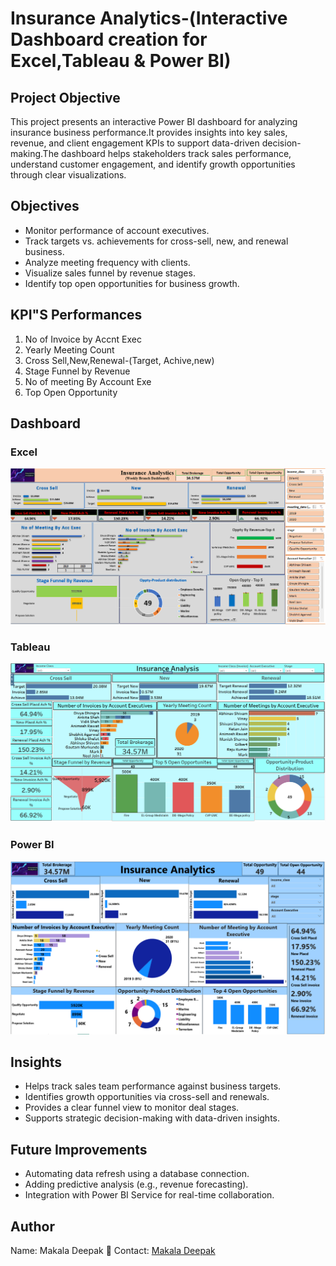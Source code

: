 # Insurance Analytics-(Interactive Dashboard creation for Excel,Tableau & Power BI)
## Project Objective
This project presents an interactive Power BI dashboard for analyzing insurance business performance.It provides insights into key sales, revenue, and client engagement KPIs to support data-driven decision-making.The dashboard helps stakeholders track sales performance, understand customer engagement, and identify growth opportunities through clear visualizations.
## Objectives
- Monitor performance of account executives.
- Track targets vs. achievements for cross-sell, new, and renewal business.
- Analyze meeting frequency with clients.
- Visualize sales funnel by revenue stages.
- Identify top open opportunities for business growth.
## KPI"S Performances
1. No of Invoice by Accnt Exec
2. Yearly Meeting Count
3. Cross Sell,New,Renewal-(Target, Achive,new)
4. Stage Funnel by Revenue
5. No of meeting By Account Exe
6. Top Open Opportunity
## Dashboard
### Excel
  ![Excel](https://github.com/deepuhacker26/Insurance-Analytics/blob/main/Screenshot%202025-09-26%20122112.png)
### Tableau
  ![Tableau](https://github.com/deepuhacker26/Insurance-Analytics/blob/main/Screenshot%202025-08-31%20105719.png)
### Power BI
  ![Power BI](https://github.com/deepuhacker26/Insurance-Analytics/blob/main/Screenshot%202025-09-09%20130453.png)
## Insights
- Helps track sales team performance against business targets.
- Identifies growth opportunities via cross-sell and renewals.
- Provides a clear funnel view to monitor deal stages.
- Supports strategic decision-making with data-driven insights.
## Future Improvements
- Automating data refresh using a database connection.
- Adding predictive analysis (e.g., revenue forecasting).
- Integration with Power BI Service for real-time collaboration.
## Author
Name: Makala Deepak
📧 Contact: [Makala Deepak](https://www.linkedin.com/in/makala-deepak-63471425a/)
